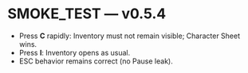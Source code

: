 # SMOKE_TEST — v0.5.4
- Press **C** rapidly: Inventory must not remain visible; Character Sheet wins.
- Press **I**: Inventory opens as usual.
- ESC behavior remains correct (no Pause leak).
